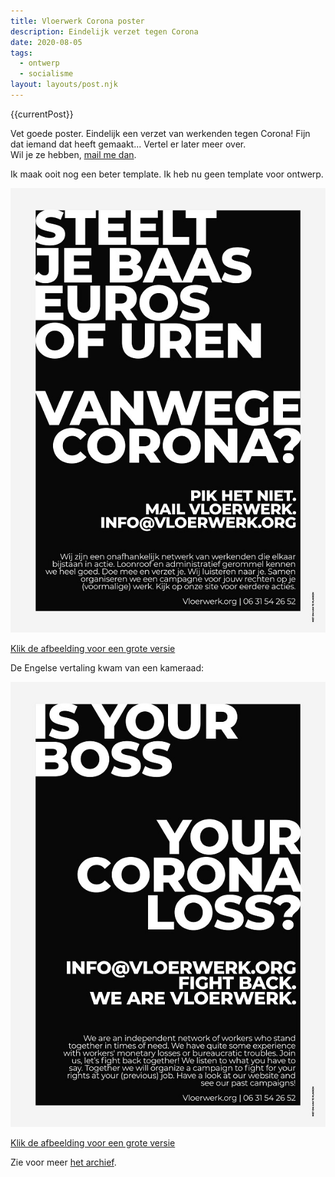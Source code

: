 ```yaml
---
title: Vloerwerk Corona poster 
description: Eindelijk verzet tegen Corona
date: 2020-08-05
tags:
  - ontwerp
  - socialisme
layout: layouts/post.njk
---
```


{{currentPost}}

<p>Vet goede poster. Eindelijk een verzet van werkenden tegen Corona! Fijn dat iemand dat heeft gemaakt... Vertel er later meer over. <br> Wil je ze hebben, <a href='mailto:info@sjerpbouwtsites.nl'>mail me dan</a>.</p>

<p>Ik maak ooit nog een beter template. Ik heb nu geen template voor ontwerp.</p>

<a target='_blank' href='/img/ontwerp/2020/vw corona poster v3 A2 NL.jpg'>
<img src='/img/ontwerp/2020/vw-corona-poster-v3-A2-NL-klein.jpg'>
<p> Klik de afbeelding voor een grote versie</p>
</a>

<p>De Engelse vertaling kwam van een kameraad:</p>
<a target='_blank' href='/img/ontwerp/2020/vw corona poster v3 A2 ENG.jpg'>
<img src='/img/ontwerp/2020/vw corona poster v3 A2 ENG klein.jpg'>
<p> Klik de afbeelding voor een grote versie</p>
</a>

<p>Zie voor meer <a href="{{ '/posts/' | url }}">het archief</a>.</p>
